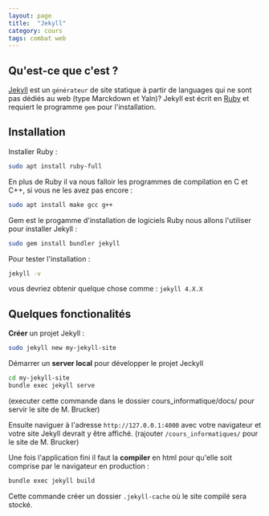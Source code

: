 ```yaml
---
layout: page
title:  "Jekyll"
category: cours
tags: combat web
---
```


## Qu'est-ce que c'est ?

[Jekyll](https://jekyllrb.com/) est un `générateur` de site statique à partir de languages qui ne sont pas dédiés au web (type Marckdown et Yaln)? Jekyll est écrit en [Ruby](https://www.ruby-lang.org/fr/) et requiert le programme `gem` pour l'installation.

## Installation

Installer Ruby :
~~~ sh
sudo apt install ruby-full
~~~

En plus de Ruby il va nous falloir les programmes de compilation en C et C++, si vous ne les avez pas encore :
~~~ sh
sudo apt install make gcc g++
~~~

Gem est le progamme d'installation de logiciels Ruby nous allons l'utiliser pour installer Jekyll :
~~~ sh
sudo gem install bundler jekyll
~~~

Pour tester l'installation :
~~~ sh
jekyll -v
~~~
vous devriez obtenir quelque chose comme : `jekyll 4.X.X`

## Quelques fonctionalités

**Créer** un projet Jekyll :
~~~ sh
sudo jekyll new my-jekyll-site
~~~
 
Démarrer un **server local** pour développer le projet Jeckyll
~~~ sh
cd my-jekyll-site
bundle exec jekyll serve
~~~
(executer cette commande dans le dossier cours_informatique/docs/ pour servir le site de M. Brucker)

Ensuite naviguer à l'adresse `http://127.0.0.1:4000` avec votre navigateur et votre site Jekyll devrait y être affiché. (rajouter `/cours_informatiques/` pour le site de M. Brucker)

Une fois l'application fini il faut la **compiler** en html pour qu'elle soit comprise par le navigateur en production :
~~~ sh
bundle exec jekyll build
~~~
Cette commande créer un dossier `.jekyll-cache` où le site compilé sera stocké.

